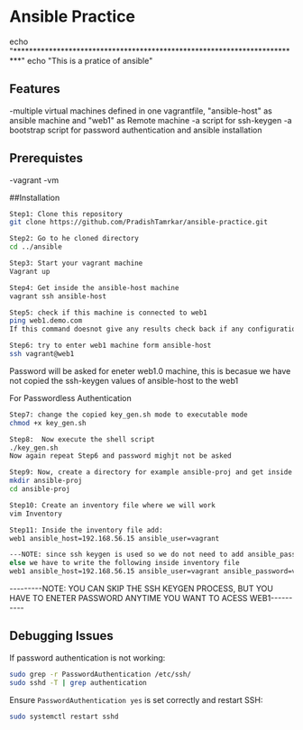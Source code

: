 # Ansible Practice
echo "*************************************************************************"
echo "This is a pratice of ansible"

## Features
-multiple virtual machines defined in one vagrantfile, "ansible-host" as ansible machine and "web1" as Remote machine
-a script for ssh-keygen
-a bootstrap script for password authentication and ansible installation

## Prerequistes
-vagrant
-vm

##Installation
```bash
Step1: Clone this repository
git clone https://github.com/PradishTamrkar/ansible-practice.git
```
```bash
Step2: Go to he cloned directory
cd ../ansible
```
```bash
Step3: Start your vagrant machine
Vagrant up
```
```bash
Step4: Get inside the ansible-host machine
vagrant ssh ansible-host
```
```bash
Step5: check if this machine is connected to web1
ping web1.demo.com
If this command doesnot give any results check back if any configurations have failed
```
```bash
Step6: try to enter web1 machine form ansible-host
ssh vagrant@web1
```
Password will be asked for eneter web1.0 machine, this is becasue we have not copied the ssh-keygen values of ansible-host to the web1

For Passwordless Authentication
```bash
Step7: change the copied key_gen.sh mode to executable mode
chmod +x key_gen.sh
```
```bash
Step8:  Now execute the shell script
./key_gen.sh
Now again repeat Step6 and password mighjt not be asked
```
```bash
Step9: Now, create a directory for example ansible-proj and get inside the directory
mkdir ansible-proj 
cd ansible-proj
```
```bash
Step10: Create an inventory file where we will work
vim Inventory
```
```bash
Step11: Inside the inventory file add:
web1 ansible_host=192.168.56.15 ansible_user=vagrant
```
```bash
---NOTE: since ssh keygen is used so we do not need to add ansible_password---
else we have to write the following inside inventory file
web1 ansible_host=192.168.56.15 ansible_user=vagrant ansible_password=vagrant(or any other password that you have kept manually)
```

---------NOTE: YOU CAN SKIP THE SSH KEYGEN PROCESS, BUT YOU HAVE TO ENETER PASSWORD ANYTIME YOU WANT TO ACESS WEB1----------

## Debugging Issues
If password authentication is not working:
```bash
sudo grep -r PasswordAuthentication /etc/ssh/
sudo sshd -T | grep authentication
```
Ensure `PasswordAuthentication yes` is set correctly and restart SSH:
```bash
sudo systemctl restart sshd
```
